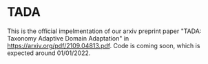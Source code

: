 # TADA
This is the official impelmentation of our arxiv preprint paper "TADA: Taxonomy Adaptive Domain Adaptation" in https://arxiv.org/pdf/2109.04813.pdf.
Code is coming soon, which is expected around 01/01/2022.
